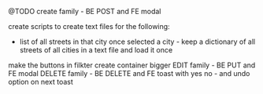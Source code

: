 @TODO
create family - BE POST and FE modal

  create scripts to create text files for the following:
  - list of all streets in that city once selected a city - keep a dictionary of all streets
  of all cities in a text file and load it once
  
make the buttons in filkter create container bigger
EDIT family - BE PUT and FE modal
DELETE family - BE DELETE and FE toast with yes no - and undo option on next toast
